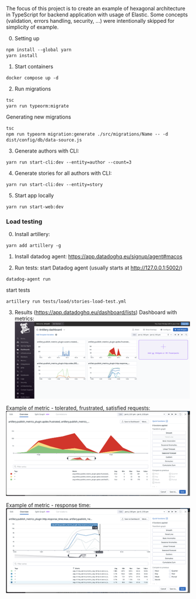 The focus of this project is to create an example of hexagonal architecture in TypeScript for backend application with usage of Elastic.
Some concepts (validation, errors handling, security, ...) were intentionally skipped for simplicity of example.

0. Setting up
```
npm install --global yarn
yarn install
```
1. Start containers
```
docker compose up -d
```

2. Run migrations
```
tsc
yarn run typeorm:migrate
```

Generating new migrations
```
tsc
npm run typeorm migration:generate ./src/migrations/Name -- -d dist/config/db/data-source.js
```


3. Generate authors with CLI:
```
yarn run start-cli:dev --entity=author --count=3
```
4. Generate stories for all authors with CLI:
```
yarn run start-cli:dev --entity=story
```

5. Start app locally
```
yarn run start-web:dev
```
### Load testing

0. Install artillery:
```
yarn add artillery -g
```

1. Install datadog agent:
https://app.datadoghq.eu/signup/agent#macos

2. Run tests:
start Datadog agent (usually starts at http://127.0.0.1:5002/)
```
datadog-agent run
```
start tests
```
artillery run tests/load/stories-load-test.yml
```
3. Results (https://app.datadoghq.eu/dashboard/lists)
Dashboard with metrics:
![dashboard](./docs/dashboard.png "Dashboard")

Example of metric - tolerated, frustrated, satisfied requests:
![metric1](./docs/metric1.png "Metric1")

Example of metric - response time:
![metric2](./docs/metric2.png "Metric2")